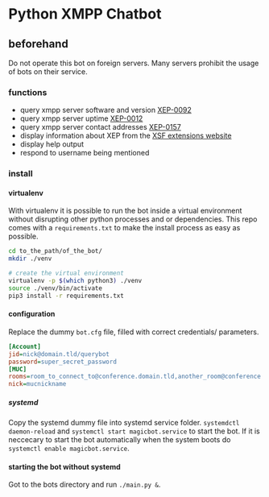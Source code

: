 # Python XMPP Chatbot

## beforehand
Do not operate this bot on foreign servers. Many servers prohibit the usage of bots on their service.

### functions
- query xmpp server software and version [XEP-0092](https://xmpp.org/extensions/xep-0092.html)
- query xmpp server uptime [XEP-0012](https://xmpp.org/extensions/xep-0012.html)
- query xmpp server contact addresses [XEP-0157](https://xmpp.org/extensions/xep-0157.html)
- display information about XEP from the [XSF extensions website](https://xmpp.org/extensions/)
- display help output
- respond to username being mentioned

### install
#### virtualenv
With virtualenv it is possible to run the bot inside a virtual environment without disrupting other python processes
 and or dependencies. This repo comes with a `requirements.txt` to make the install process as easy as possible.
 ````bash
cd to_the_path/of_the_bot/
mkdir ./venv

# create the virtual environment
virtualenv -p $(which python3) ./venv
source ./venv/bin/activate
pip3 install -r requirements.txt
````

#### configuration
Replace the dummy `bot.cfg` file, filled with correct credentials/ parameters.
````cfg
[Account]
jid=nick@domain.tld/querybot
password=super_secret_password
[MUC]
rooms=room_to_connect_to@conference.domain.tld,another_room@conference.domain.tld
nick=mucnickname
````

##### systemd
Copy the systemd dummy file into systemd service folder.
`systemdctl daemon-reload` and `systemctl start magicbot.service` to start the bot.
If it is neccecary to start the bot automatically when the system boots do `systemctl enable magicbot.service`.

#### starting the bot without systemd
Got to the bots directory and run `./main.py &`.